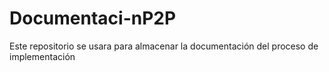 # Documentaci-nP2P
Este repositorio se usara para almacenar la documentación del proceso de implementación

